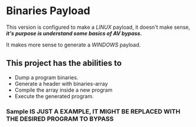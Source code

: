# Binaries Payload

This version is configured to make a *LINUX* payload, it doesn't make sense, ***it's purpose is understand some basics of AV bypass.***

It makes more sense to generate a *WINDOWS* payload.  

## This project has the abilities to
- Dump a program binaries.
- Generate a header with binaries-array
- Compile the array inside a new program
- Execute the generated program.

### **Sample** IS JUST A EXAMPLE, IT MIGHT BE REPLACED WITH THE DESIRED PROGRAM TO BYPASS